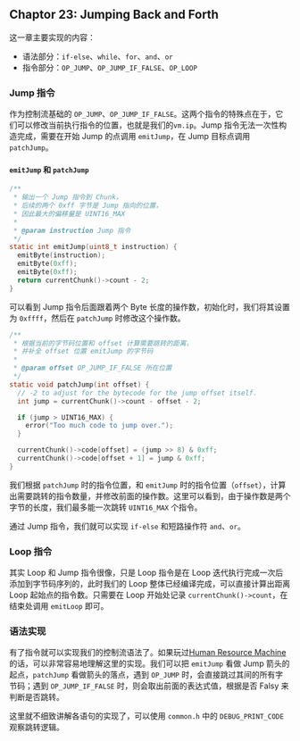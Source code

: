 ## Chaptor 23: Jumping Back and Forth

这一章主要实现的内容：
- 语法部分：`if-else`、`while`、`for`、`and`、`or`
- 指令部分：`OP_JUMP`、`OP_JUMP_IF_FALSE`、`OP_LOOP`

### Jump 指令

作为控制流基础的 `OP_JUMP`、`OP_JUMP_IF_FALSE`。这两个指令的特殊点在于，它们可以修改当前执行指令的位置，也就是我们的`vm.ip`。Jump 指令无法一次性构造完成，需要在开始 Jump 的点调用 `emitJump`，在 Jump 目标点调用 `patchJump`。

#### `emitJump` 和 `patchJump`

```c
/**
 * 输出一个 Jump 指令到 Chunk，
 * 后续的两个 0xff 字节是 Jump 指向的位置，
 * 因此最大的偏移量是 UINT16_MAX
 * 
 * @param instruction Jump 指令
 */
static int emitJump(uint8_t instruction) {
  emitByte(instruction);
  emitByte(0xff);
  emitByte(0xff);
  return currentChunk()->count - 2;
}
```

可以看到 Jump 指令后面跟着两个 Byte 长度的操作数，初始化时，我们将其设置为 `0xffff`，然后在 `patchJump` 时修改这个操作数。

```c
/**
 * 根据当前的字节码位置和 offset 计算需要跳转的距离，
 * 并补全 offset 位置 emitJump 的字节码
 * 
 * @param offset OP_JUMP_IF_FALSE 所在位置
 */
static void patchJump(int offset) {
  // -2 to adjust for the bytecode for the jump offset itself.
  int jump = currentChunk()->count - offset - 2;

  if (jump > UINT16_MAX) {
    error("Too much code to jump over.");
  }

  currentChunk()->code[offset] = (jump >> 8) & 0xff;
  currentChunk()->code[offset + 1] = jump & 0xff;
}
```

我们根据 `patchJump` 时的指令位置，和 `emitJump` 时的指令位置（`offset`），计算出需要跳转的指令数量，并修改前面的操作数。这里可以看到，由于操作数是两个字节的长度，我们最多能一次跳转 `UINT16_MAX` 个指令。

通过 Jump 指令，我们就可以实现 `if-else` 和短路操作符 `and`、`or`。

### Loop 指令

其实 Loop 和 Jump 指令很像，只是 Loop 指令是在 Loop 迭代执行完成一次后添加到字节码序列的，此时我们的 Loop 整体已经编译完成，可以直接计算出距离 Loop 起始点的指令数。只需要在 Loop 开始处记录 `currentChunk()->count`，在结束处调用 `emitLoop` 即可。

### 语法实现

有了指令就可以实现我们的控制流语法了。如果玩过[Human Resource Machine](https://tomorrowcorporation.com/humanresourcemachine)的话，可以非常容易地理解这里的实现。我们可以把 `emitJump` 看做 Jump 箭头的起点，`patchJump` 看做箭头的落点，遇到 `OP_JUMP` 时，会直接跳过其间的所有字节码；遇到 `OP_JUMP_IF_FALSE` 时，则会取出前面的表达式值，根据是否 Falsy 来判断是否跳转。

这里就不细致讲解各语句的实现了，可以使用 `common.h` 中的 `DEBUG_PRINT_CODE` 观察跳转逻辑。

